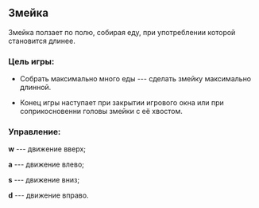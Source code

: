 ## Змейка
Змейка ползает по полю, собирая еду, при употреблении которой 
становится длинее.

### Цель игры:
* Собрать максимально много еды --- 
сделать змейку максимально длинной.

* Конец игры наступает при закрытии игрового окна
или при соприкосновенни головы змейки с её хвостом.

### Управление:
**w** --- движение вверх;

**a** --- движение влево;
 
**s** --- движение вниз;

**d** --- движение вправо.